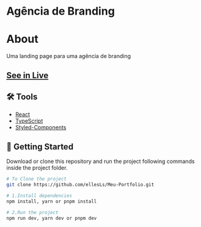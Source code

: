 # Agência de Branding

# About

<p align="left">Uma landing page para uma agência de branding</p>

<h2 align="left"><a href="https://brandingelles.vercel.app/">See in Live</a></h2>

## 🛠 Tools

- [React](https://react.dev/)
- [TypeScript](https://www.typescriptlang.org/)
- [Styled-Components](https://styled-components.com/)

## 🚀 Getting Started

Download or clone this repository and run the project following commands inside the project folder.

```bash
# To Clone the project
git clone https://github.com/ellesLs/Meu-Portfolio.git
```

```bash
# 1.Install dependencies
npm install, yarn or pnpm install
```

```bash
# 2.Run the project
npm run dev, yarn dev or pnpm dev
```

